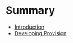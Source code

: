 # Summary

* [Introduction](README.md)
* [Developing Provision](/docs/developing-provision.md "How to contribute to Provision.")



